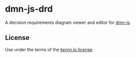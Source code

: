 # dmn-js-drd

A decision requirements diagram viewer and editor for [dmn-js](https://github.com/bpmn-io/dmn-js).


## License

Use under the terms of the [bpmn.io license](http://bpmn.io/license).